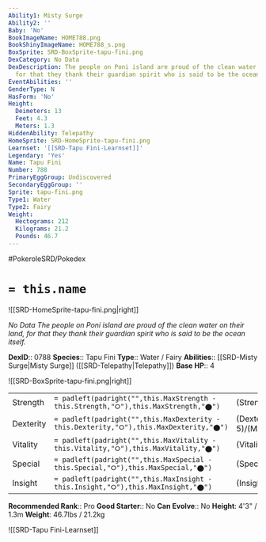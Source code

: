 ```yaml
---
Ability1: Misty Surge
Ability2: ''
Baby: 'No'
BookImageName: HOME788.png
BookShinyImageName: HOME788_s.png
BoxSprite: SRD-BoxSprite-tapu-fini.png
DexCategory: No Data
DexDescription: The people on Poni island are proud of the clean water on their land,
  for that they thank their guardian spirit who is said to be the ocean itself.
EventAbilities: ''
GenderType: N
HasForm: 'No'
Height:
  Deimeters: 13
  Feet: 4.3
  Meters: 1.3
HiddenAbility: Telepathy
HomeSprite: SRD-HomeSprite-tapu-fini.png
Learnset: '[[SRD-Tapu Fini-Learnset]]'
Legendary: 'Yes'
Name: Tapu Fini
Number: 788
PrimaryEggGroup: Undiscovered
SecondaryEggGroup: ''
Sprite: tapu-fini.png
Type1: Water
Type2: Fairy
Weight:
  Hectograms: 212
  Kilograms: 21.2
  Pounds: 46.7
---
```


#PokeroleSRD/Pokedex

# `= this.name`

![[SRD-HomeSprite-tapu-fini.png|right]]

*No Data*
*The people on Poni island are proud of the clean water on their land, for that they thank their guardian spirit who is said to be the ocean itself.*

**DexID**:: 0788
**Species**:: Tapu Fini
**Type**:: Water / Fairy
**Abilities**:: [[SRD-Misty Surge|Misty Surge]] ([[SRD-Telepathy|Telepathy]])
**Base HP**:: 4

![[SRD-BoxSprite-tapu-fini.png|right]]

|           |                                                                                        |                                          |
| --------- | -------------------------------------------------------------------------------------- | ---------------------------------------- |
| Strength  | `= padleft(padright("",this.MaxStrength - this.Strength,"⭘"),this.MaxStrength,"⬤")`    | (Strength::5)/(MaxStrength::5)   |
| Dexterity | `= padleft(padright("",this.MaxDexterity - this.Dexterity,"⭘"),this.MaxDexterity,"⬤")` | (Dexterity:: 5)/(MaxDexterity::5) |
| Vitality  | `= padleft(padright("",this.MaxVitality - this.Vitality,"⭘"),this.MaxVitality,"⬤")`    | (Vitality::6)/(MaxVitality::6)   |
| Special   | `= padleft(padright("",this.MaxSpecial - this.Special,"⭘"),this.MaxSpecial,"⬤")`       | (Special::6)/(MaxSpecial::6)     |
| Insight   | `= padleft(padright("",this.MaxInsight - this.Insight,"⭘"),this.MaxInsight,"⬤")`       | (Insight::7)/(MaxInsight::7)     |

**Recommended Rank**:: Pro
**Good Starter**:: No
**Can Evolve**:: No
**Height**: 4'3" / 1.3m
**Weight**: 46.7lbs / 21.2kg

![[SRD-Tapu Fini-Learnset]]